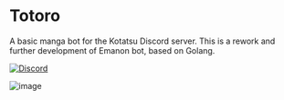 # Totoro
A basic manga bot for the Kotatsu Discord server. This is a rework and further development of Emanon bot, based on Golang.

[![Discord](https://img.shields.io/discord/898363402467045416?color=5865f2&label=discord)](https://discord.gg/NNJ5RgVBC5)

![image](https://user-images.githubusercontent.com/61558546/179259314-6b71a9c7-ed1e-4ef2-95d3-11ec512f2180.png)

